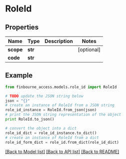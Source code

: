 # RoleId


## Properties
Name | Type | Description | Notes
------------ | ------------- | ------------- | -------------
**scope** | **str** |  | [optional] 
**code** | **str** |  | 

## Example

```python
from finbourne_access.models.role_id import RoleId

# TODO update the JSON string below
json = "{}"
# create an instance of RoleId from a JSON string
role_id_instance = RoleId.from_json(json)
# print the JSON string representation of the object
print RoleId.to_json()

# convert the object into a dict
role_id_dict = role_id_instance.to_dict()
# create an instance of RoleId from a dict
role_id_form_dict = role_id.from_dict(role_id_dict)
```
[[Back to Model list]](../README.md#documentation-for-models) [[Back to API list]](../README.md#documentation-for-api-endpoints) [[Back to README]](../README.md)


